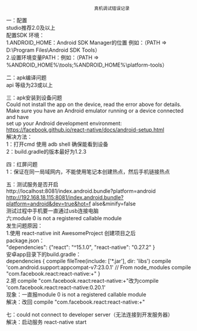                                      真机调试错误记录
一：配置<br />
studio推荐2.0及以上<br />
配置SDK 环境：<br />
1.ANDROID_HOME：Android SDK Manager的位置 例如：（PATH => D:\Program Files\Android SDK Tools）<br />
2.设置环境变量PATH：例如：（PATH => %ANDROID_HOME%\tools;%ANDROID_HOME%\platform-tools）<br />

二：apk编译问题<br />
api 等级为23或以上<br />

三：apk安装到设备问题<br />
Could not install the app on the device, read the error above for details.<br />
Make sure you have an Android emulator running or a device connected and have<br />
set up your Android development environment:<br />
https://facebook.github.io/react-native/docs/android-setup.html<br />
解决方法：<br />
1：打开cmd  使用 adb shell 确保能看到设备<br />
2：build.gradle的版本最好为1.2.3<br />


四：红屏问题<br />
1：保证在同一局域网内，不能使用笔记本创建热点，然后手机链接热点<br />


五：测试服务是否开启<br />
http://localhost:8081/index.android.bundle?platform=android<br />
http://192.168.18.115:8081/index.android.bundle?platform=android&dev=true&hot=f
alse&minify=false<br />
测试过程中手机要一直通过usb连接电脑<br />
六:module 0 is not a registered callable module<br />
发生问题原因：<br />
1.使用 react-native init AwesomeProject 创建项目之后 <br />
package.json：<br /> "dependencies": {"react": "^15.1.0",
                                     "react-native": "0.27.2"
                                 }<br />
安卓app目录下的build.gradle：<br />dependencies {
                                  compile fileTree(include: ['*.jar'], dir: 'libs')
                                  compile 'com.android.support:appcompat-v7:23.0.1'
                                 // From node_modules
                                 compile "com.facebook.react:react-native:+"
                                }<br />
2.把 compile "com.facebook.react:react-native:+"改为compile 'com.facebook.react:react-native:0.20.1'<br />
现象：一直报module 0 is not a registered callable module<br />
解决：改回 compile "com.facebook.react:react-native:+"<br />

七：could not connect to developer server（无法连接到开发服务器）<br />
解决：启动服务 react-native start<br />







